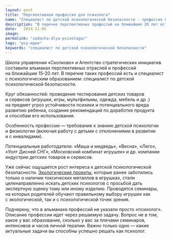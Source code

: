 ```yaml
---
layout: post
title: "Перспективная профессия для психолога"
name: "Специалист по детской психологической безопасности - профессия будушего"
description: "В перечне перспективных профессий на ближайшие 20 лет есть специалист с психологическим образованием: специалист по детской психологической безопасности"
date:   2014-11-05			 
image:
permalink: "zadacha-dlya-psixologa/"
tags: "psy-идеи"
keywords: "cпециалист по детской психологической безопасности"
---
```


<p>Школа управления «Сколково» и&nbsp;Агентство стратегических инициатив составили альманах перспективных отраслей и&nbsp;профессий на&nbsp;ближайшие <nobr>15-20 лет.</nobr> В&nbsp;перечне таких профессий есть и&nbsp;специалист с&nbsp;психологическим образованием: специалист по&nbsp;детской психологической безопасности.</p>
<p>Круг обязанностей: проведение тестирования детских товаров и&nbsp;сервисов (игрушки, игры, мультфильмы, одежда, мебель и&nbsp;др .) на&nbsp;предмет угроз устойчивости психики и&nbsp;потенциального вреда развитию ребенка, создание рекомендаций по&nbsp;доработке продукта и&nbsp;способам его использования.</p>
<p>Особенность профессии&nbsp;— требование к&nbsp;знанию детской психологии и&nbsp;физиологии (включая работу с&nbsp;детьми с&nbsp;отклонениями в&nbsp;развитии и&nbsp;с&nbsp;инвалидами).</p>
<p>Потенциальные работодатели: «Маша и&nbsp;медведь», «Весна», «Лего», «Уолт Дисней СНГ», «Московский комбинат игрушек» и&nbsp;др. компании индустрии детских товаров и&nbsp;сервисов.</p>
<p>Уже сейчас ощущается рост интереса к&nbsp;детской психологической безопасности. <a href="https://www.vitaline.by/done/#toys" title="Безопасные игрушки">Экологические проекты</a>, которые ранее заботились только о&nbsp;наличии токсических металлов в&nbsp;игрушках, стали целенаправленно искать детских психологов с&nbsp;просьбой дать экспертную оценку тому или иному изделию. Проводятся семинары, на&nbsp;которых родителей обучают правильному выбору игрушек как с&nbsp;экологической, так и&nbsp;с&nbsp;психологической точек зрения.</p>
<p>Подчеркну, что в&nbsp;альманахе профессий не&nbsp;указали просто «психолог». Описание профессии идет через решаемую задачу. Вопрос не&nbsp;в&nbsp;том, какое у&nbsp;вас образование, сколько у&nbsp;вас за&nbsp;плечами семинаров, интенсивов и&nbsp;часов личной терапии. Важно только одно&nbsp;— какие актуальные задачи вы&nbsp;способны успешно решать как психолог.</p>

